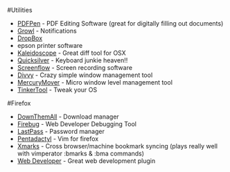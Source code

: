 #Utilities

* [PDFPen](http://smilesoftware.com/PDFpen/) - PDF Editing Software (great for digitally filling out documents)
* [Growl](http://growl.cachefly.net/Growl-1.2.1.dmg) - Notifications
* [DropBox](http://www.dropbox.com/)
* epson printer software
* [Kaleidoscope](http://www.kaleidoscopeapp.com/) - Great diff tool for OSX
* [Quicksilver](http://github.com/downloads/tiennou/blacktree-alchemy/Quicksilver-b58-3841.tar.gz) - Keyboard junkie heaven!!
* [Screenflow](http://www.telestream.net/screen-flow/overview.htm) - Screen recording software
* [Divvy](http://mizage.com/) - Crazy simple window management tool
* [MercuryMover](http://www.heliumfoot.com/mercurymover/) - Micro window level management tool
* [TinkerTool](http://www.bresink.com/osx/TinkerTool.html) - Tweak your OS

#Firefox
* [DownThemAll](https://addons.mozilla.org/firefox/addon/201) - Download manager
* [Firebug](http://www.getfirebug.com/) - Web Developer Debugging Tool
* [LastPass](https://lastpass.com/) - Password manager
* [Pentadactyl](http://dactyl.sourceforge.net/pentadactyl/) - Vim for firefox
* [Xmarks](http://www.xmarks.com/) - Cross browser/machine bookmark syncing (plays really well with vimperator :bmarks & :bma commands)
* [Web Developer](https://addons.mozilla.org/firefox/addon/60) - Great web development plugin

